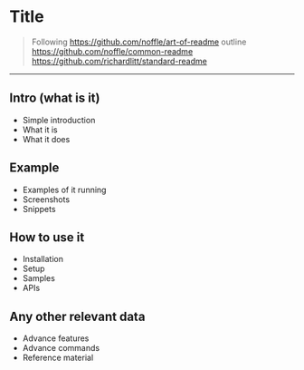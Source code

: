 # Title

> Following <https://github.com/noffle/art-of-readme> outline
> <https://github.com/noffle/common-readme>
> <https://github.com/richardlitt/standard-readme>

---

## Intro (what is it)

- Simple introduction
- What it is
- What it does


## Example

- Examples of it running
- Screenshots
- Snippets


## How to use it

- Installation
- Setup
- Samples
- APIs


## Any other relevant data

- Advance features
- Advance commands
- Reference material

